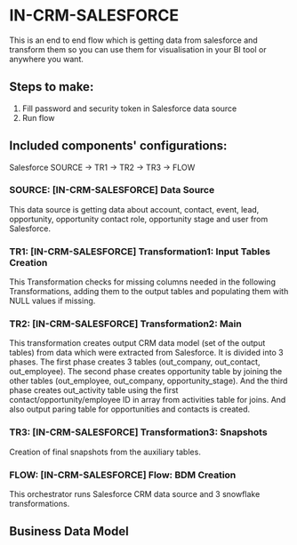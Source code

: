 # IN-CRM-SALESFORCE

This is an end to end flow which is getting data from salesforce and transform them so you can use them for visualisation in your BI tool or anywhere you want. 

## Steps to make:
1. Fill password and security token in Salesforce data source
2. Run flow

## Included components' configurations:

Salesforce SOURCE -> TR1 -> TR2 -> TR3 -> FLOW


### SOURCE: [IN-CRM-SALESFORCE] Data Source

This data source is getting data about account, contact, event, lead, opportunity, opportunity contact role, opportunity stage and user from Salesforce.

### TR1: [IN-CRM-SALESFORCE] Transformation1: Input Tables Creation

This Transformation checks for missing columns needed in the following Transformations, adding them to the output tables and populating them with NULL values if missing.

### TR2: [IN-CRM-SALESFORCE] Transformation2: Main

This transformation creates output CRM data model (set of the output tables) from data which were extracted from Salesforce. It is divided into 3 phases. The first phase creates 3 tables (out_company, out_contact, out_employee). The second phase creates opportunity table by joining the other tables (out_employee, out_company, opportunity_stage). And the third phase creates out_activity table using the first contact/opportunity/employee ID in array from activities table for joins. And also output paring table for opportunities and contacts is created.

### TR3: [IN-CRM-SALESFORCE] Transformation3: Snapshots

Creation of final snapshots from the auxiliary tables.

### FLOW: [IN-CRM-SALESFORCE] Flow: BDM Creation

This orchestrator runs Salesforce CRM data source and 3 snowflake transformations.

## Business Data Model

